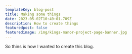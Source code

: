 ```yaml
---
templateKey: blog-post
title: Making some things
date: 2023-05-02T10:40:01.709Z
description: How to create things
featuredpost: false
featuredimage: /img/kings-manor-project-page-banner.jpg
---
```

S﻿o thins is how I wanted to create this blog.